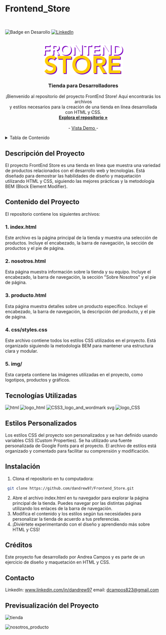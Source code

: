 # Frontend_Store
<br/>

<a name="readme-top"></a>

<!-- Badges  -->

![Badge en Desarollo](https://img.shields.io/badge/STATUS-Finish-brightgreen)
[![LinkedIn][linkedin-shield]][linkedin-url]

[linkedin-shield]: https://img.shields.io/badge/-LinkedIn-black.svg?style=for-the-badge&logo=linkedin&colorB=555
[linkedin-url]: www.linkedin.com/in/dandrew97

<!-- LOGO -->
<br />
<div align="center">
  <a href="https://github.com/othneildrew/Best-README-Template">
    <img src="https://github.com/dandrew97/Frontend_Store/blob/dev/img/logo.png" alt="Logo" >
  </a>
  
  <h3 align="center"> Tienda para Desarrolladores </h3>

  <p align="center">
    ¡Bienvenido al repositorio del proyecto FrontEnd Store! Aquí encontrarás los archivos  <br/>
    y estilos necesarios para la creación de una tienda en línea desarrollada con HTML y CSS.
    <br />
    <a href="https://github.com/dandrew97/Frontend_Store.git"><strong> Explora el repositorio »</strong></a>
    <br />
    <br />
    -
    <a href="https://frontend-store-dandrew97.netlify.app/"> Vista Demo </a>
    -
  </p>
</div>

<!-- TABLA DE CONTENIDO -->
<details>
  <summary> Tabla de Contenido </summary>
  <ol>
    <li><a href="#descripcion-del-proyecto"> Descripción del Proyecto </a></li>
    <li>
      <a href="#contenido-del-repositorio"> Contenido del Repositorio </a>
      <ul>
        <li><a href="#index"> index.html </a></li>
        <li><a href="#nosotros"> nosotros.html </a></li>
        <li><a href="#producto"> producto.html </a></li>
        <li><a href="#estilos"> styles.css </a></li>
        <li><a href="#imagenes"> img/ </a></li>
      </ul>
    </li>
    <li><a href="#tecnologias-utilizadas"> Tecnologías Utilizadas </a></li>
    <li><a href="#estilos"> Estilos CSS Personalizados </a></li>
    <li><a href="#instalacion"> Instalación </a></li>
    <li><a href="#creditos"> Créditos </a></li>
    <li><a href="#contacto"> Contacto </a></li>
    <li><a href="#demo"> Previsualización del proyecto </a></li>
  </ol>
</details>

## Descripción del Proyecto

El proyecto FrontEnd Store es una tienda en línea que muestra una variedad de productos relacionados con el desarrollo web y tecnologías. Está diseñado para demostrar las habilidades de diseño y maquetación utilizando HTML y CSS, siguiendo las mejores prácticas y la metodología BEM (Block Element Modifier).

## Contenido del Proyecto
El repositorio contiene los siguientes archivos:

### 1. index.html
Este archivo es la página principal de la tienda y muestra una selección de productos. Incluye el encabezado, la barra de navegación, la sección de productos y el pie de página.

### 2. nosotros.html
Esta página muestra información sobre la tienda y su equipo. Incluye el encabezado, la barra de navegación, la sección "Sobre Nosotros" y el pie de página.

### 3. producto.html
Esta página muestra detalles sobre un producto específico. Incluye el encabezado, la barra de navegación, la descripción del producto, y el pie de página.

### 4. css/styles.css
Este archivo contiene todos los estilos CSS utilizados en el proyecto. Está organizado siguiendo la metodología BEM para mantener una estructura clara y modular.

### 5. img/
Esta carpeta contiene las imágenes utilizadas en el proyecto, como logotipos, productos y gráficos.

## Tecnologías Utilizadas
![html](https://github.com/dandrew97/Frontend_Store/assets/104542522/41449c1b-5605-450a-a021-45ee0d2d2f7a)
![logo_html](https://img.shields.io/badge/HTML-Ok-%23E34F26?logoColor=%23E34F26&labelColor=grey)
![CSS3_logo_and_wordmark svg](https://github.com/dandrew97/Frontend_Store/assets/104542522/5983a5e0-762c-4ce6-b3b4-9bcb05adc5ef)
![logo_CSS](https://img.shields.io/badge/CSS-Ok-%231572B6?logoColor=%23E34F26&labelColor=grey)

## Estilos Personalizados
Los estilos CSS del proyecto son personalizados y se han definido usando variables CSS (Custom Properties). Se ha utilizado una fuente personalizada de Google Fonts para el proyecto. El archivo de estilos está organizado y comentado para facilitar su comprensión y modificación.

## Instalación 

1. Clona el repositorio en tu computadora:
  ```sh
   git clone https://github.com/dandrew97/Frontend_Store.git
   ```
2. Abre el archivo index.html en tu navegador para explorar la página principal de la tienda. Puedes navegar por las distintas páginas utilizando los enlaces de la barra de navegación.
3. Modifica el contenido y los estilos según tus necesidades para personalizar la tienda de acuerdo a tus preferencias.
4. ¡Diviértete experimentando con el diseño y aprendiendo más sobre HTML y CSS!

## Créditos
Este proyecto fue desarrollado por Andrea Campos y es parte de un ejercicio de diseño y maquetación en HTML y CSS.

## Contacto 
LinkedIn: www.linkedin.com/in/dandrew97
email: dcampos823@gmail.com 

## Previsualización del Proyecto

![tienda](https://github.com/dandrew97/Frontend_Store/assets/104542522/20d3bd77-fcfc-485a-8d99-ff8184043a5d)

![nosotros_producto](https://github.com/dandrew97/Frontend_Store/assets/104542522/0f8f28b1-27c4-48af-9104-776e7ab8ff04)
